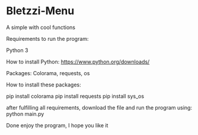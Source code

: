 # Bletzzi-Menu
A simple with cool functions

Requirements to run the program:

Python 3

How to install Python:
https://www.python.org/downloads/

Packages: Colorama, requests, os

How to install these packages:

pip install colorama
pip install requests
pip install sys_os


after fulfilling all requirements, download the file and run the program using: 
python main.py

Done enjoy the program, I hope you like it

